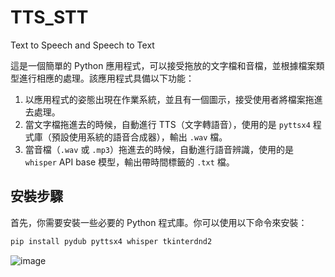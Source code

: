 # TTS_STT
Text to Speech and Speech to  Text

這是一個簡單的 Python 應用程式，可以接受拖放的文字檔和音檔，並根據檔案類型進行相應的處理。該應用程式具備以下功能：

1. 以應用程式的姿態出現在作業系統，並且有一個圖示，接受使用者將檔案拖進去處理。
2. 當文字檔拖進去的時候，自動進行 TTS（文字轉語音），使用的是 `pyttsx4` 程式庫（預設使用系統的語音合成器），輸出 `.wav` 檔。
3. 當音檔（`.wav` 或 `.mp3`）拖進去的時候，自動進行語音辨識，使用的是 `whisper` API base 模型，輸出帶時間標籤的 `.txt` 檔。

## 安裝步驟

首先，你需要安裝一些必要的 Python 程式庫。你可以使用以下命令來安裝：

```bash
pip install pydub pyttsx4 whisper tkinterdnd2
```
![image](https://github.com/user-attachments/assets/10c19430-8fe8-42ce-a3be-e5de4554091c)
